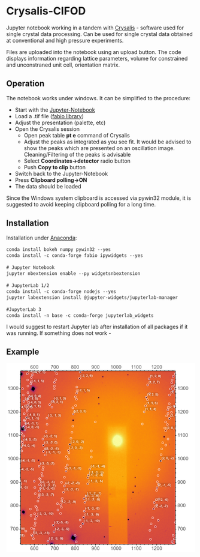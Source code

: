 # Crysalis-CIFOD
Jupyter notebook working in a tandem with [Crysalis](https://www.rigaku.com/de/products/smc/crysalis) - software used for single crystal data processing.
Can be used for single crystal data obtained at conventional and high pressure experiments.

Files are uploaded into the notebook using an upload button. The code displays information
regarding lattice parameters, volume for constrained and unconstraned unit cell, orientation matrix.

## Operation
The notebook works under windows. It can be simplified to the procedure:
- Start with the [Jupyter-Notebook](./Crysalis_PEAKS2IMAGE.ipynb "Notebook")
- Load a .tif file ([fabio library](https://github.com/silx-kit/fabio "fabio library at github"))
- Adjust the presentation (palette, etc)
- Open the Crysalis session
    - Open peak table **pt e** command of Crysalis
    - Adjust the peaks as integrated as you see fit. It would be advised to show the peaks which are presented on an oscillation image.
      Cleaning/Filtering of the peaks is advisable
    - Select **Coordinates->detector** radio button
    - Push **Copy to clip** button
- Switch back to the Jupyter-Notebook
- Press **Clipboard polling->ON** 
- The data should be loaded

Since the Windows system clipboard is accessed via pywin32 module, it is suggested to avoid keeping clipboard polling for a long time. 

## Installation
Installation under [Anaconda](https://anaconda.org/ "Anaconda Site"):

    conda install bokeh numpy pywin32 --yes
    conda install -c conda-forge fabio ipywidgets --yes

    # Jupyter Notebook
    jupyter nbextension enable --py widgetsnbextension

    # JupyterLab 1/2
    conda install -c conda-forge nodejs --yes
    jupyter labextension install @jupyter-widgets/jupyterlab-manager
    
    #JupyterLab 3
    conda install -n base -c conda-forge jupyterlab_widgets

I would suggest to restart Jupyter lab after installation of all packages if it was running.
If something does not work - 

## Example
![Prepared image](./example/example_of_output.png "Prepared image")